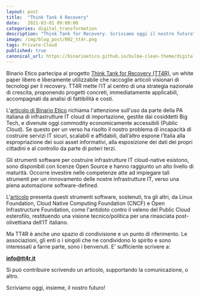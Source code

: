 ```yaml
---
layout: post
title:  "Think Tank 4 Recovery"
date:   2021-03-01 09:00:00
categories: digital_transformation
description: "Think Tank for Recovery. Scriviamo oggi il nostro futuro"
image: /img/blog_post/002_tt4r.png
tags: Private-Cloud
published: true
canonical_url: https://binarioetico.github.io/bulma-clean-theme/digital_transformation/2021/03/16/lancio_tt4r/
---
```


Binario Etico partecipa al progetto [Think Tank for Recovery (TT4R)](https://tt4r.it/), un white paper libero e liberamente utilizzabile che raccoglie articoli visionari di tecnologi per il recovery. TT4R mette l’IT al centro di una strategia nazionale di crescita, proponendo progetti concreti, immediatamente applicabili, accompagnati da analisi di fattibilità e costi.

L'[articolo di Binario Etico](https://tt4r.it/chap/2-it-come-strategia-nazionale/it-come-strategia-nazionale-e-non-come-commodity.html) richiama l'attenzione sull'uso da parte della PA italiana di infrastrutture IT cloud di importazione, gestite dai cosiddetti Big Tech, e divenute oggi commodity economicamente accessibili (Public Cloud). Se questo per un verso ha risolto il nostro problema di incapacità di costruire servizi IT sicuri, scalabili e affidabili, dall’altro espone l’Italia alla espropriazione dei suoi asset informativi, alla esposizione dei dati dei propri cittadini e al controllo da parte di poteri terzi.

Gli strumenti software per costruire infrastrutture IT cloud-native esistono, sono disponibili con licenze Open Source e hanno raggiunto un alto livello di maturità. Occorre investire nelle competenze atte ad impiegare tali strumenti per un rinnovamento delle nostre infrastrutture IT, verso una piena automazione software-defined.

L'[articolo](https://tt4r.it/chap/2-it-come-strategia-nazionale/it-come-strategia-nazionale-e-non-come-commodity.html) presenta questi strumenti software, sostenuti, tra gli altri, da Linux Foundation, Cloud Native Computing Foundation (CNCF) e Open Infrastructure Foundation, come l'antidoto contro il veleno del Public Cloud esterofilo, restituendo una visione tecnico/politica per una rinasciata post-olivettiana dell’IT italiano.

Ma TT4R è anche uno spazio di condivisione e un punto di riferimento. Le associazioni, gli enti o i singoli che ne condividono lo spirito e sono interessati a farne parte, sono i benvenuti. E' sufficiente scrivere a:

**info@tt4r.it**

Si può contribuire scrivendo un articolo, supportando la comunicazione, o altro.

Scriviamo oggi, insieme, il nostro futuro!

